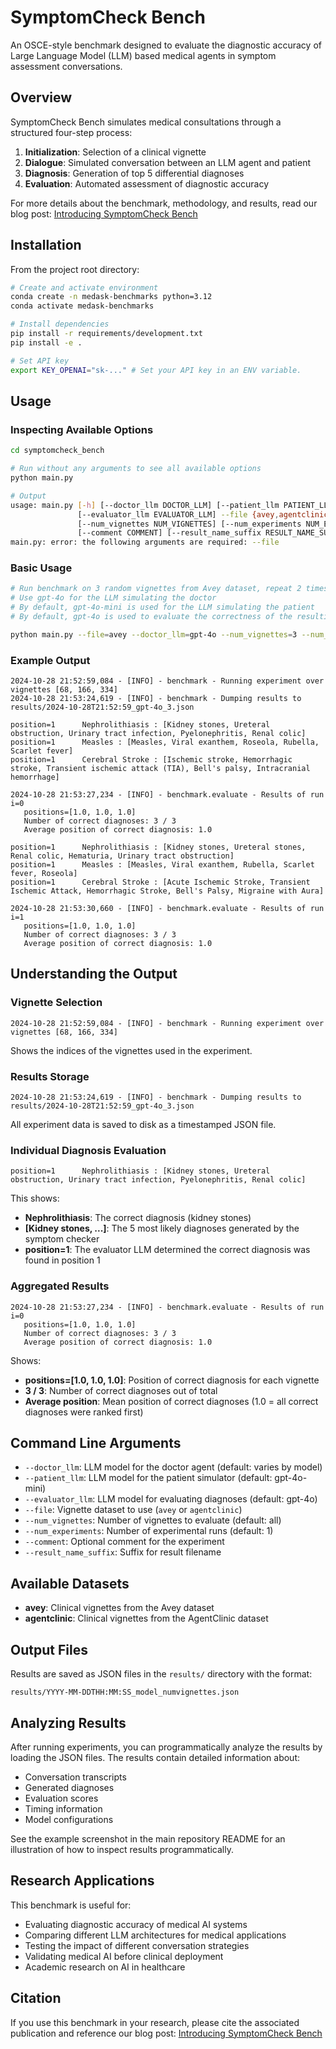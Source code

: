 # SymptomCheck Bench

An OSCE-style benchmark designed to evaluate the diagnostic accuracy of Large Language Model (LLM) based medical agents in symptom assessment conversations.

## Overview

SymptomCheck Bench simulates medical consultations through a structured four-step process:
1. **Initialization**: Selection of a clinical vignette
2. **Dialogue**: Simulated conversation between an LLM agent and patient
3. **Diagnosis**: Generation of top 5 differential diagnoses
4. **Evaluation**: Automated assessment of diagnostic accuracy

For more details about the benchmark, methodology, and results, read our blog post:
[Introducing SymptomCheck Bench](https://medask.tech/blogs/introducing-symptomcheck-bench/)

## Installation

From the project root directory:

```bash
# Create and activate environment
conda create -n medask-benchmarks python=3.12
conda activate medask-benchmarks

# Install dependencies
pip install -r requirements/development.txt
pip install -e .

# Set API key
export KEY_OPENAI="sk-..." # Set your API key in an ENV variable.
```

## Usage

### Inspecting Available Options

```bash
cd symptomcheck_bench

# Run without any arguments to see all available options
python main.py

# Output
usage: main.py [-h] [--doctor_llm DOCTOR_LLM] [--patient_llm PATIENT_LLM]
               [--evaluator_llm EVALUATOR_LLM] --file {avey,agentclinic}
               [--num_vignettes NUM_VIGNETTES] [--num_experiments NUM_EXPERIMENTS]
               [--comment COMMENT] [--result_name_suffix RESULT_NAME_SUFFIX]
main.py: error: the following arguments are required: --file
```

### Basic Usage

```bash
# Run benchmark on 3 random vignettes from Avey dataset, repeat 2 times
# Use gpt-4o for the LLM simulating the doctor
# By default, gpt-4o-mini is used for the LLM simulating the patient
# By default, gpt-4o is used to evaluate the correctness of the resulting diagnoses

python main.py --file=avey --doctor_llm=gpt-4o --num_vignettes=3 --num_experiments=2
```

### Example Output

```
2024-10-28 21:52:59,084 - [INFO] - benchmark - Running experiment over vignettes [68, 166, 334]
2024-10-28 21:53:24,619 - [INFO] - benchmark - Dumping results to results/2024-10-28T21:52:59_gpt-4o_3.json

position=1      Nephrolithiasis : [Kidney stones, Ureteral obstruction, Urinary tract infection, Pyelonephritis, Renal colic]
position=1      Measles : [Measles, Viral exanthem, Roseola, Rubella, Scarlet fever]
position=1      Cerebral Stroke : [Ischemic stroke, Hemorrhagic stroke, Transient ischemic attack (TIA), Bell's palsy, Intracranial hemorrhage]

2024-10-28 21:53:27,234 - [INFO] - benchmark.evaluate - Results of run i=0
   positions=[1.0, 1.0, 1.0]
   Number of correct diagnoses: 3 / 3
   Average position of correct diagnosis: 1.0

position=1      Nephrolithiasis : [Kidney stones, Ureteral stones, Renal colic, Hematuria, Urinary tract obstruction]
position=1      Measles : [Measles, Viral exanthem, Rubella, Scarlet fever, Roseola]
position=1      Cerebral Stroke : [Acute Ischemic Stroke, Transient Ischemic Attack, Hemorrhagic Stroke, Bell's Palsy, Migraine with Aura]

2024-10-28 21:53:30,660 - [INFO] - benchmark.evaluate - Results of run i=1
   positions=[1.0, 1.0, 1.0]
   Number of correct diagnoses: 3 / 3
   Average position of correct diagnosis: 1.0
```

## Understanding the Output

### Vignette Selection
```
2024-10-28 21:52:59,084 - [INFO] - benchmark - Running experiment over vignettes [68, 166, 334]
```
Shows the indices of the vignettes used in the experiment.

### Results Storage
```
2024-10-28 21:53:24,619 - [INFO] - benchmark - Dumping results to results/2024-10-28T21:52:59_gpt-4o_3.json
```
All experiment data is saved to disk as a timestamped JSON file.

### Individual Diagnosis Evaluation
```
position=1      Nephrolithiasis : [Kidney stones, Ureteral obstruction, Urinary tract infection, Pyelonephritis, Renal colic]
```
This shows:
- **Nephrolithiasis**: The correct diagnosis (kidney stones)
- **[Kidney stones, ...]**: The 5 most likely diagnoses generated by the symptom checker
- **position=1**: The evaluator LLM determined the correct diagnosis was found in position 1

### Aggregated Results
```
2024-10-28 21:53:27,234 - [INFO] - benchmark.evaluate - Results of run i=0
   positions=[1.0, 1.0, 1.0]
   Number of correct diagnoses: 3 / 3
   Average position of correct diagnosis: 1.0
```
Shows:
- **positions=[1.0, 1.0, 1.0]**: Position of correct diagnosis for each vignette
- **3 / 3**: Number of correct diagnoses out of total
- **Average position**: Mean position of correct diagnoses (1.0 = all correct diagnoses were ranked first)

## Command Line Arguments

- `--doctor_llm`: LLM model for the doctor agent (default: varies by model)
- `--patient_llm`: LLM model for the patient simulator (default: gpt-4o-mini)
- `--evaluator_llm`: LLM model for evaluating diagnoses (default: gpt-4o)
- `--file`: Vignette dataset to use (`avey` or `agentclinic`)
- `--num_vignettes`: Number of vignettes to evaluate (default: all)
- `--num_experiments`: Number of experimental runs (default: 1)
- `--comment`: Optional comment for the experiment
- `--result_name_suffix`: Suffix for result filename

## Available Datasets

- **avey**: Clinical vignettes from the Avey dataset
- **agentclinic**: Clinical vignettes from the AgentClinic dataset

## Output Files

Results are saved as JSON files in the `results/` directory with the format:
```
results/YYYY-MM-DDTHH:MM:SS_model_numvignettes.json
```

## Analyzing Results

After running experiments, you can programmatically analyze the results by loading the JSON files. The results contain detailed information about:
- Conversation transcripts
- Generated diagnoses
- Evaluation scores
- Timing information
- Model configurations

See the example screenshot in the main repository README for an illustration of how to inspect results programmatically.

## Research Applications

This benchmark is useful for:
- Evaluating diagnostic accuracy of medical AI systems
- Comparing different LLM architectures for medical applications
- Testing the impact of different conversation strategies
- Validating medical AI before clinical deployment
- Academic research on AI in healthcare

## Citation

If you use this benchmark in your research, please cite the associated publication and reference our blog post: [Introducing SymptomCheck Bench](https://medask.tech/blogs/introducing-symptomcheck-bench/)
